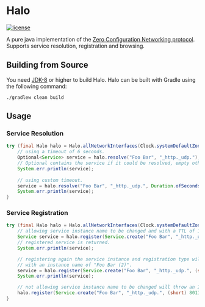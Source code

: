 # Halo

[![license](https://img.shields.io/badge/license-BSD3-lightgray.svg)](https://opensource.org/licenses/BSD-3-Clause)

A pure java implementation of the [Zero Configuration Networking protocol](http://www.zeroconf.org).
Supports service resolution, registration and browsing.

## Building from Source

You need [JDK-8](http://openjdk.java.net/projects/jdk8/) or higher to build Halo.
Halo can be built with Gradle using the following command:

```
./gradlew clean build
```

## Usage

### Service Resolution

```java
try (final Halo halo = Halo.allNetworkInterfaces(Clock.systemDefaultZone())) {
    // using a timeout of 6 seconds.
    Optional<Service> service = halo.resolve("Foo Bar", "_http._udp.");
    // Optional contains the service if it could be resolved, empty otherwise.
    System.err.println(service);
    
    // using custom timeout.
    service = halo.resolve("Foo Bar", "_http._udp.", Duration.ofSeconds(1));
    System.err.println(service);
}
```

### Service Registration

```java
try (final Halo halo = Halo.allNetworkInterfaces(Clock.systemDefaultZone())) {
    // allowing service instance name to be changed and with a TTL of 1 hour.
    Service service = halo.register(Service.create("Foo Bar", "_http._udp.", (short) 8009).get());
    // registered service is returned.
    System.err.println(service);

    // registering again the service instance and registration type will return a service
    // with an instance name of "Foo Bar (2)".
    service = halo.register(Service.create("Foo Bar", "_http._udp.", (short) 8010).get());
    System.err.println(service);

    // not allowing service instance name to be changed will throw an IOException at this point.
    halo.register(Service.create("Foo Bar", "_http._udp.", (short) 8011).get(), false);
}
```
